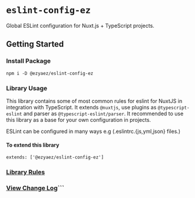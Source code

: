 # `eslint-config-ez`

Global ESLint configuration for Nuxt.js + TypeScript projects.

## Getting Started

### Install Package

```
npm i -D @ezyaez/eslint-config-ez
```

### Library Usage

This library contains some of most common rules for eslint for NuxtJS in integration with TypeScript. It extends `@nuxtjs`, use plugins as `@typescript-eslint` and parser as `@typescript-eslint/parser`. It recommended to use this library as a base for your own configuration in projects.

ESLint can be configured in many ways e.g (.eslintrc.{js,yml,json} files.)

#### To extend this library

```
extends: ['@ezyaez/eslint-config-ez']
```

### [Library Rules](https://github.com/ezyaez/ez-linting/blob/master/packages/eslint-config-ez/lib/eslint-config-ez.js)

### [View Change Log](https://github.com/ezyaez/ez-linting/blob/master/CHANGELOG.md)```
